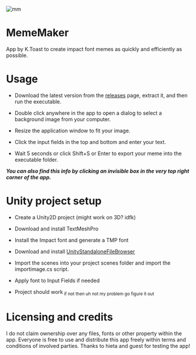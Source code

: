 ![mm](https://user-images.githubusercontent.com/98610769/178156917-19132adc-43a4-493a-9d5b-4756317fa142.png)

# MemeMaker
App by K.Toast to create impact font memes as quickly and efficiently as possible.

# Usage
- Download the latest version from the [releases](https://github.com/ToastKamiya/MemeMaker/releases) page, extract it, and then run the executable.

- Double click anywhere in the app to open a dialog to select a background image from your computer.

- Resize the application window to fit your image.

- Click the input fields in the top and bottom and enter your text.

- Wait 5 seconds or click Shift+S or Enter to export your meme into the executable folder.

***You can also find this info by clicking an invisible box in the very top right corner of the app.***

# Unity project setup

- Create a Unity2D project (might work on 3D? idfk)

- Download and install TextMeshPro

- Install the Impact font and generate a TMP font

- Download and install [UnityStandaloneFileBrowser](https://github.com/gkngkc/UnityStandaloneFileBrowser)

- Import the scenes into your project scenes folder and import the importimage.cs script.

- Apply font to Input Fields if needed

- Project should work<sub> if not then uh not my problem go figure it out</sub>

# Licensing and credits

I do not claim ownership over any files, fonts or other property within the app.
Everyone is free to use and distribute this app freely within terms and conditions of involved parties.
Thanks to hieta and guest for testing the app!
